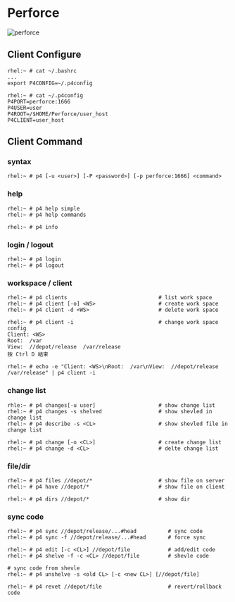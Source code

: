 # Perforce


![perforce](https://www.perforce.com/perforce/doc.current/manuals/p4v-gs/images/01_p4v-gs.2.1.1.jpg)

## Client Configure

	rhel:~ # cat ~/.bashrc
	...
	export P4CONFIG=~/.p4config

	rhel:~ # cat ~/.p4config
	P4PORT=perforce:1666
	P4USER=user
	P4ROOT=/$HOME/Perforce/user_host
	P4CLIENT=user_host


## Client Command


### syntax

	rhel:~ # p4 [-u <user>] [-P <password>] [-p perforce:1666] <command>


### help

	rhel:~ # p4 help simple
	rhel:~ # p4 help commands

	rhel:~ # p4 info


### login / logout

	rhel:~ # p4 login
	rhel:~ # p4 logout


### workspace / client

	rhel:~ # p4 clients                             # list work space
	rhel:~ # p4 client [-o] <WS>                    # create work space
	rhel:~ # p4 client -d <WS>                      # delete work space

	rhel:~ # p4 client -i                           # change work space config
	Client: <WS>
	Root:  /var
	View:  //depot/release  /var/release
	按 Ctrl D 結束

	rhel:~ # echo -e "Client: <WS>\nRoot:  /var\nView:  //depot/release  /var/release" | p4 client -i  


### change list

	rhle:~ # p4 changes[-u user]                    # show change list
	rhel:~ # p4 changes -s shelved                  # show shevled in change list
	rhel:~ # p4 describe -s <CL>                    # show shevled file in change list

	rhel:~ # p4 change [-o <CL>]                    # create change list
	rhel:~ # p4 change -d <CL>                      # delte change list


### file/dir

	rhel:~ # p4 files //depot/*                     # show file on server
	rhel:~ # p4 have //depot/*                      # show file on client

	rhel:~ # p4 dirs //depot/*                      # show dir


### sync code

	rhel:~ # p4 sync //depot/release/...#head          # sync code
	rhel:~ # p4 sync -f //depot/release/...#head       # force sync

	rhel:~ # p4 edit [-c <CL>] //depot/file            # add/edit code
	rhel:~ # p4 shelve -f -c <CL> //depot/file         # shevle code

	# sync code from shevle
	rhel:~ # p4 unshelve -s <old CL> [-c <new CL>] [//depot/file]

	rhel:~ # p4 revet //depot/file                     # revert/rollback code



